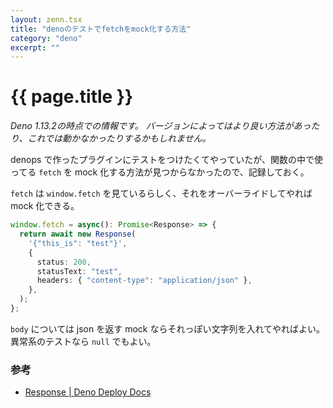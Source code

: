 ```yaml
---
layout: zenn.tsx
title: "denoのテストでfetchをmock化する方法"
category: "deno"
excerpt: ""
---
```


# {{ page.title }}

_Deno 1.13.2の時点での情報です。_
_バージョンによってはより良い方法があったり、これでは動かなかったりするかもしれません。_

denops で作ったプラグインにテストをつけたくてやっていたが、関数の中で使ってる `fetch` を mock 化する方法が見つからなかったので、記録しておく。

`fetch` は `window.fetch` を見ているらしく、それをオーバーライドしてやれば mock 化できる。

```typescript
window.fetch = async(): Promise<Response> => {
  return await new Response(
    '{"this_is": "test"}',
    {
      status: 200,
      statusText: "test",
      headers: { "content-type": "application/json" },
    },
  );
};
```

`body` については json を返す mock ならそれっぽい文字列を入れてやればよい。
異常系のテストなら `null` でもよい。


### 参考

- [Response \| Deno Deploy Docs](https://deno.com/deploy/docs/runtime-response)

